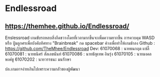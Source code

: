 # Endlessroad
## https://themhee.github.io/Endlessroad/

Enslessroad เกมขับรถหลบสิ่งกีดขวางโดยที่เวลามากขึ้นจะเพื่มความยากขึ้น
การควบคุม WASD หรือ ปู้มลูกศรเพื่อบังคับทิศทาง
"Brainbreak" กด spacebar ค้างเพื่อทำให้เกมช้าลง
Github : https://github.com/TheMhee/Endlessroad
Dev:
61070068 : นายธนกฤต แซ่ลี้ 
61070081 : นายธนิศร์ สัลเลขนันท์ 
61070086 : นายธัญเทพ อินรุ่ง
61070105 : นายมงคล พงศ์ชู
61070202 : นายวรรธนะ มนรักษา

ปล.เกมอาจง่ายเกินไปเพราะความกลัวของผู้พัฒนา
